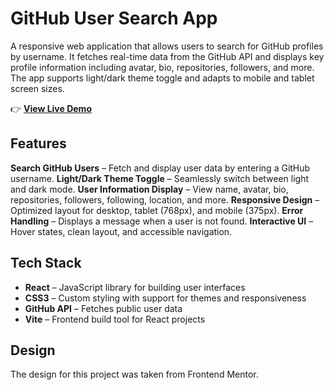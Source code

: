 # GitHub User Search App

A responsive web application that allows users to search for GitHub profiles by username. It fetches real-time data from the GitHub API and displays key profile information including avatar, bio, repositories, followers, and more.
The app supports light/dark theme toggle and adapts to mobile and tablet screen sizes.

👉 **[View Live Demo](https://callmehelga.github.io/github-user-search-react/)**

## Features

**Search GitHub Users** – Fetch and display user data by entering a GitHub username.
**Light/Dark Theme Toggle** – Seamlessly switch between light and dark mode.
**User Information Display** – View name, avatar, bio, repositories, followers, following, location, and more.
**Responsive Design** – Optimized layout for desktop, tablet (768px), and mobile (375px).
**Error Handling** – Displays a message when a user is not found.
**Interactive UI** – Hover states, clean layout, and accessible navigation.

## Tech Stack

- **React** – JavaScript library for building user interfaces
- **CSS3** – Custom styling with support for themes and responsiveness
- **GitHub API** – Fetches public user data
- **Vite** – Frontend build tool for React projects

## Design

The design for this project was taken from Frontend Mentor.
